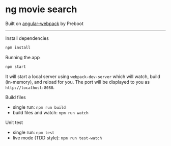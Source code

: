 # ng movie search

Built on [angular-webpack](https://github.com/preboot/angular-webpack) by Preboot

---

Install dependencies

```bash
npm install
```

Running the app

```bash
npm start
```

It will start a local server using `webpack-dev-server` which will watch, build (in-memory), and reload for you. The port will be displayed to you as `http://localhost:8080`.

Build files

* single run: `npm run build`
* build files and watch: `npm run watch`

Unit test

* single run: `npm test`
* live mode (TDD style): `npm run test-watch`
